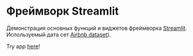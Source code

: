 # Фреймворк Streamlit
Демонстрация основных функций и виджетов фреймворка [Streamlit](https://www.streamlit.io/). Используемый дата сет [Airbnb dataset](https://www.kaggle.com/datasets/lovishbansal123/airbnb-data)).

Try app [here](https://apphomework-q6nh7serqcofdyz3z4bdgs.streamlit.app)!
